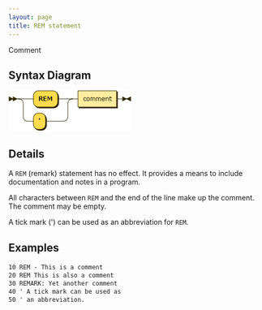 ```yaml
---
layout: page
title: REM statement
---
```


Comment


## Syntax Diagram

![Syntax diagram](/diagram/REM-statement.png)


## Details

A `REM` (remark) statement has no effect.  It provides a means to include documentation and notes in a program.

All characters between `REM` and the end of the line make up the comment.  The comment may be empty.

A tick mark (') can be used as an abbreviation for `REM`.


## Examples

    10 REM - This is a comment
    20 REM This is also a comment
    30 REMARK: Yet another comment
    40 ' A tick mark can be used as
    50 ' an abbreviation.
